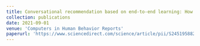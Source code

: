 ```yaml
---
title: Conversational recommendation based on end-to-end learning: How far are we?
collection: publications
date: 2021-09-01
venue: 'Computers in Human Behavior Reports'
paperurl: 'https://www.sciencedirect.com/science/article/pii/S2451958821000877'
---
```




